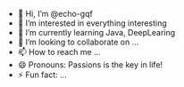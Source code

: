 - 👋 Hi, I’m @echo-gqf
- 👀 I’m interested in everything interesting
- 🌱 I’m currently learning Java, DeepLearing
- 💞️ I’m looking to collaborate on ...
- 📫 How to reach me ...
- 😄 Pronouns: Passions is the key in life!
- ⚡ Fun fact: ...

<!---
echo-gqf/echo-gqf is a ✨ special ✨ repository because its `README.md` (this file) appears on your GitHub profile.
You can click the Preview link to take a look at your changes.
--->
